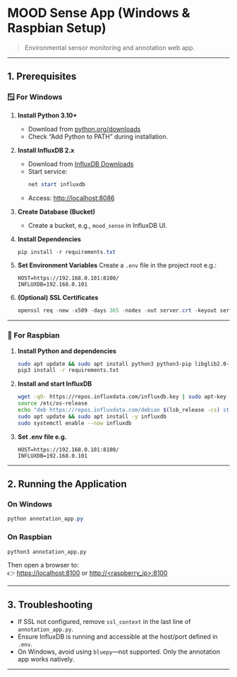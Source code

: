 # MOOD Sense App (Windows & Raspbian Setup)

> Environmental sensor monitoring and annotation web app.

---

## 1. Prerequisites

### 🪟 For Windows

1. **Install Python 3.10+**
   - Download from [python.org/downloads](https://www.python.org/downloads/)
   - Check “Add Python to PATH” during installation.

2. **Install InfluxDB 2.x**
   - Download from [InfluxDB Downloads](https://portal.influxdata.com/downloads/)
   - Start service:
     ```powershell
     net start influxdb
     ```
   - Access: [http://localhost:8086](http://localhost:8086)

3. **Create Database (Bucket)**
   - Create a bucket, e.g., `mood_sense` in InfluxDB UI.

4. **Install Dependencies**
   ```powershell
   pip install -r requirements.txt
   ```

5. **Set Environment Variables**
   Create a `.env` file in the project root e.g.:
   ```env
   HOST=https://192.168.0.101:8100/
   INFLUXDB=192.168.0.101
   ```

6. **(Optional) SSL Certificates**
   ```powershell
   openssl req -new -x509 -days 365 -nodes -out server.crt -keyout server.key
   ```

---

### 🐧 For Raspbian

1. **Install Python and dependencies**
   ```bash
   sudo apt update && sudo apt install python3 python3-pip libglib2.0-dev libssl-dev
   pip3 install -r requirements.txt
   ```

2. **Install and start InfluxDB**
   ```bash
   wget -qO- https://repos.influxdata.com/influxdb.key | sudo apt-key add -
   source /etc/os-release
   echo "deb https://repos.influxdata.com/debian $(lsb_release -cs) stable" | sudo tee /etc/apt/sources.list.d/influxdb.list
   sudo apt update && sudo apt install -y influxdb
   sudo systemctl enable --now influxdb
   ```

3. **Set .env file e.g.**
   ```env
   HOST=https://192.168.0.101:8100/
   INFLUXDB=192.168.0.101
   ```

---

## 2. Running the Application

### On Windows
```powershell
python annotation_app.py
```

### On Raspbian
```bash
python3 annotation_app.py
```

Then open a browser to:  
👉 [https://localhost:8100](https://localhost:8100) or [http://<raspberry_ip>:8100](http://<raspberry_ip>:8100)

---

## 3. Troubleshooting
- If SSL not configured, remove `ssl_context` in the last line of `annotation_app.py`.
- Ensure InfluxDB is running and accessible at the host/port defined in `.env`.
- On Windows, avoid using `bluepy`—not supported. Only the annotation app works natively.

---
